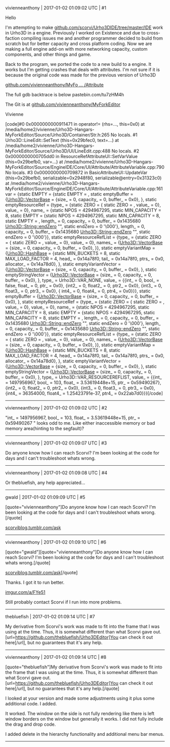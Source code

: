 vivienneanthony | 2017-01-02 01:09:02 UTC | #1

Hello

I'm attempting to make [github.com/scorvi/Urho3DIDE/tree/master/IDE](https://github.com/scorvi/Urho3DIDE/tree/master/IDE) work in Urho3D in a engine. Previously I worked on Existence and due to cross-faction compiling issues me and another programmer decided to build from scratch but for better capacity and cross platform coding. Now we are making a full engine add-on with more networking capacity, custom components, and other things and game.

Back to the program, we ported the code to a new build to a engine. It works but I'm getting crashes that deals with attributes. I'm not sure if it is because the original code was made for the previous version of Urho3D

[github.com/vivienneanthony/MyFo ... /Attribute](https://github.com/vivienneanthony/MyForkEditor/tree/master/Source/EngineIDE/Core/UI/Attribute)

The full gdb backtrace is below
pastebin.com/tu7zHM4h



The Git is at [github.com/vivienneanthony/MyForkEditor](https://github.com/vivienneanthony/MyForkEditor)

Vivienne



[code]#0  0x0000000000911471 in operator!= (rhs=..., this=0x0) at /media/home2/vivienne/Urho3D-Hangars-MyForkEditor/Source/Urho3D/Container/Str.h:265
No locals.
#1  Urho3D::LineEdit::SetText (this=0x29bfec0, text=...) at /media/home2/vivienne/Urho3D-Hangars-MyForkEditor/Source/Urho3D/UI/LineEdit.cpp:488
No locals.
#2  0x0000000000705dd0 in ResourceRefAttributeUI::SetVarValue (this=0x29befb0, var=...)
    at /media/home2/vivienne/Urho3D-Hangars-MyForkEditor/Source/EngineIDE/Core/UI/Attribute/AttributeVariable.cpp:790
No locals.
#3  0x0000000000709872 in BasicAttributeUI::UpdateVar (this=0x29befb0, serializable=0x2948f80, serializable@entry=0x31323c0)
    at /media/home2/vivienne/Urho3D-Hangars-MyForkEditor/Source/EngineIDE/Core/UI/Attribute/AttributeVariable.cpp:161
        var = {static EMPTY = {static EMPTY = <same as static member of an already seen type>, static emptyBuffer = {<Urho3D::VectorBase> = {size_ = 0,
                capacity_ = 0, buffer_ = 0x0}, <No data fields>}, static emptyResourceRef = {type_ = {static ZERO = {
                  static ZERO = <same as static member of an already seen type>, value_ = 0}, value_ = 0}, name_ = {static NPOS = 4294967295,
                static MIN_CAPACITY = 8, static EMPTY = {static NPOS = 4294967295, static MIN_CAPACITY = 8,
                  static EMPTY = <same as static member of an already seen type>, length_ = 0, capacity_ = 0,
                  buffer_ = 0x1435680 <Urho3D::String::endZero> "", static endZero = 0 '\000'}, length_ = 0, capacity_ = 0,
                buffer_ = 0x1435680 <Urho3D::String::endZero> "", static endZero = 0 '\000'}}, static emptyResourceRefList = {type_ = {static ZERO = {
                  static ZERO = <same as static member of an already seen type>, value_ = 0}, value_ = 0}, names_ = {<Urho3D::VectorBase> = {size_ = 0,
                  capacity_ = 0, buffer_ = 0x0}, <No data fields>}}, static emptyVariantMap = {<Urho3D::HashBase> = {static MIN_BUCKETS = 8,
                static MAX_LOAD_FACTOR = 4, head_ = 0x14a78f0, tail_ = 0x14a78f0, ptrs_ = 0x0, allocator_ = 0x14a78d0}, <No data fields>},
            static emptyVariantVector = {<Urho3D::VectorBase> = {size_ = 0, capacity_ = 0, buffer_ = 0x0}, <No data fields>},
            static emptyStringVector = {<Urho3D::VectorBase> = {size_ = 0, capacity_ = 0, buffer_ = 0x0}, <No data fields>}, type_ = Urho3D::VAR_NONE,
            value_ = {{int_ = 0, bool_ = false, float_ = 0, ptr_ = 0x0}, {int2_ = 0, float2_ = 0, ptr2_ = 0x0}, {int3_ = 0, float3_ = 0, ptr3_ = 0x0}, {
                int4_ = 0, float4_ = 0, ptr4_ = 0x0}}}, static emptyBuffer = {<Urho3D::VectorBase> = {size_ = 0, capacity_ = 0,
              buffer_ = 0x0}, <No data fields>}, static emptyResourceRef = {type_ = {static ZERO = {
                static ZERO = <same as static member of an already seen type>, value_ = 0}, value_ = 0}, name_ = {static NPOS = 4294967295,
              static MIN_CAPACITY = 8, static EMPTY = {static NPOS = 4294967295, static MIN_CAPACITY = 8,
                static EMPTY = <same as static member of an already seen type>, length_ = 0, capacity_ = 0,
                buffer_ = 0x1435680 <Urho3D::String::endZero> "", static endZero = 0 '\000'}, length_ = 0, capacity_ = 0,
              buffer_ = 0x1435680 <Urho3D::String::endZero> "", static endZero = 0 '\000'}}, static emptyResourceRefList = {type_ = {static ZERO = {
                static ZERO = <same as static member of an already seen type>, value_ = 0}, value_ = 0}, names_ = {<Urho3D::VectorBase> = {size_ = 0,
                capacity_ = 0, buffer_ = 0x0}, <No data fields>}}, static emptyVariantMap = {<Urho3D::HashBase> = {static MIN_BUCKETS = 8,
              static MAX_LOAD_FACTOR = 4, head_ = 0x14a78f0, tail_ = 0x14a78f0, ptrs_ = 0x0, allocator_ = 0x14a78d0}, <No data fields>},
          static emptyVariantVector = {<Urho3D::VectorBase> = {size_ = 0, capacity_ = 0, buffer_ = 0x0}, <No data fields>},
          static emptyStringVector = {<Urho3D::VectorBase> = {size_ = 0, capacity_ = 0, buffer_ = 0x0}, <No data fields>},
          type_ = Urho3D::VAR_RESOURCEREFLIST, value_ = {{int_ = 1497956967, bool_ = 103, float_ = 3.53619448e+15, ptr_ = 0x59490267}, {int2_ = 0,
              float2_ = 0, ptr2_ = 0x0}, {int3_ = 0, float3_ = 0, ptr3_ = 0x0}, {int4_ = 36354000, float4_ = 1.25423791e-37, ptr4_ = 0x22ab7d0}}}[/code]

-------------------------

vivienneanthony | 2017-01-02 01:09:02 UTC | #2

"int_ = 1497956967, bool_ = 103, float_ = 3.53619448e+15, ptr_ = 0x59490267 " looks odd to me. Like either inaccessible memory or bad memory area(hinting to the segfault)?

-------------------------

vivienneanthony | 2017-01-02 01:09:07 UTC | #3

Do anyone know how I can reach Scorvi? I'm been looking at the code for days and I can't troubleshoot whats wrong.

-------------------------

vivienneanthony | 2017-01-02 01:09:08 UTC | #4

Or thebluefish, any help appreciated...

-------------------------

gwald | 2017-01-02 01:09:09 UTC | #5

[quote="vivienneanthony"]Do anyone know how I can reach Scorvi? I'm been looking at the code for days and I can't troubleshoot whats wrong.[/quote]

[scorviblog.tumblr.com/ask](http://scorviblog.tumblr.com/ask)

-------------------------

vivienneanthony | 2017-01-02 01:09:10 UTC | #6

[quote="gwald"][quote="vivienneanthony"]Do anyone know how I can reach Scorvi? I'm been looking at the code for days and I can't troubleshoot whats wrong.[/quote]

[scorviblog.tumblr.com/ask](http://scorviblog.tumblr.com/ask)[/quote]

Thanks. I got it to run better.

[imgur.com/a/FYe51](http://imgur.com/a/FYe51)

Still probably contact Scorvi if I run into more problems.

-------------------------

thebluefish | 2017-01-02 01:09:14 UTC | #7

My derivative from Scorvi's work was made to fit into the frame that I was using at the time. Thus, it is somewhat different than what Scorvi gave out.
[url=https://github.com/thebluefish/Urho3DEditor]You can check it out here[/url], but no guarantees that it's any help.

-------------------------

vivienneanthony | 2017-01-02 01:09:14 UTC | #8

[quote="thebluefish"]My derivative from Scorvi's work was made to fit into the frame that I was using at the time. Thus, it is somewhat different than what Scorvi gave out.
[url=https://github.com/thebluefish/Urho3DEditor]You can check it out here[/url], but no guarantees that it's any help.[/quote]

I looked at your version and made some adjustments using it plus some additional code. I added.

It worked. The window on the side is not fully rendering like there is left window borders on the window but generally it works. I did not fully include the drag and drop code.

I added delete in the hierarchy functionality and additional menu bar menus.

-------------------------

